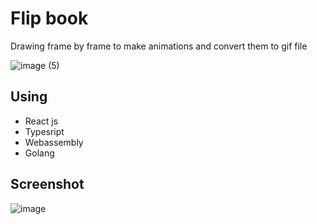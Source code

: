 # Flip book
Drawing frame by frame to make animations and convert them to gif file


![image (5)](https://github.com/Mohammad-Al-Refai/flip-book/assets/55941955/ef32dac3-dfd3-4707-92a5-3b3849b84c36)


## Using
- React js
- Typesript
- Webassembly
- Golang

## Screenshot

![image](https://github.com/Mohammad-Al-Refai/flip-book/assets/55941955/76d8e92d-58a3-409d-b5e3-67c717e0dfef)

